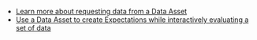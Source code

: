 - [Learn more about requesting data from a Data Asset](/oss/guides/connecting_to_your_data/fluent/batch_requests/how_to_request_data_from_a_data_asset.md)
- [Use a Data Asset to create Expectations while interactively evaluating a set of data](/oss/guides/expectations/how_to_create_and_edit_expectations_with_instant_feedback_from_a_sample_batch_of_data.md)